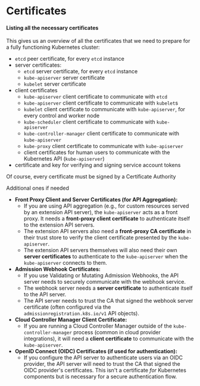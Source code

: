 # Certificates

#### Listing all the necessary certificates

This gives us an overview of all the certificates that we need to prepare for a fully functioning Kubernetes cluster:

* `etcd` peer certificate, for every `etcd` instance
* server certificates:
  * `etcd` server certificate, for every `etcd` instance
  * `kube-apiserver` server certificate
  * `kubelet` server certificate
* client certificates
  * `kube-apiserver` client certificate to communicate with `etcd`
  * `kube-apiserver` client certificate to communicate with `kubelet`s
  * `kubelet` client certificate to communicate with `kube-apiserver`, for every control and worker node
  * `kube-scheduler` client certificate to communicate with `kube-apiserver`
  * `kube-controller-manager` client certificate to communicate with `kube-apiserver`
  * `kube-proxy` client certificate to communicate with `kube-apiserver`
  * client certificates for human users to communicate with the Kubernetes API (`kube-apiserver`)
* certificate and key for verifying and signing service account tokens

Of course, every certificate must be signed by a Certificate Authority



Additional ones if needed

* **Front Proxy Client and Server Certificates (for API Aggregation):**
  * If you are using API aggregation (e.g., for custom resources served by an extension API server), the `kube-apiserver` acts as a front proxy. It needs a **front-proxy client certificate** to authenticate itself to the extension API servers.
  * The extension API servers also need a **front-proxy CA certificate** in their trust store to verify the client certificate presented by the `kube-apiserver`.
  * The extension API servers themselves will also need their own **server certificates** to authenticate to the `kube-apiserver` when the `kube-apiserver` connects to them.
* **Admission Webhook Certificates:**
  * If you use Validating or Mutating Admission Webhooks, the API server needs to securely communicate with the webhook service.
  * The webhook server needs a **server certificate** to authenticate itself to the API server.
  * The API server needs to trust the CA that signed the webhook server certificate (often configured via the `admissionregistration.k8s.io/v1` API objects).
* **Cloud Controller Manager Client Certificate:**
  * If you are running a Cloud Controller Manager outside of the `kube-controller-manager` process (common in cloud provider integrations), it will need a **client certificate** to communicate with the `kube-apiserver`.
* **OpenID Connect (OIDC) Certificates (if used for authentication):**
  * If you configure the API server to authenticate users via an OIDC provider, the API server will need to trust the CA that signed the OIDC provider's certificates. This isn't a certificate _for_ Kubernetes components but is necessary for a secure authentication flow.
